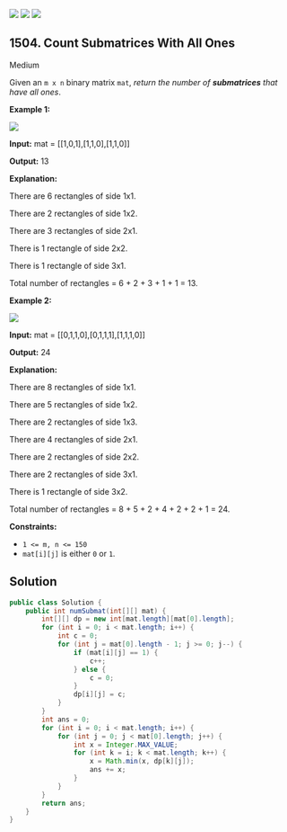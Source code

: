 [![](https://img.shields.io/github/stars/javadev/LeetCode-in-Java?label=Stars&style=flat-square)](https://github.com/javadev/LeetCode-in-Java)
[![](https://img.shields.io/github/forks/javadev/LeetCode-in-Java?label=Fork%20me%20on%20GitHub%20&style=flat-square)](https://github.com/javadev/LeetCode-in-Java/fork)
[![](https://img.shields.io/badge/-LeetCode%20in%20Kotlin-blue?style=flat-square)](https://github.com/javadev/LeetCode-in-Kotlin)

## 1504\. Count Submatrices With All Ones

Medium

Given an `m x n` binary matrix `mat`, _return the number of **submatrices** that have all ones_.

**Example 1:**

![](https://assets.leetcode.com/uploads/2021/10/27/ones1-grid.jpg)

**Input:** mat = \[\[1,0,1],[1,1,0],[1,1,0]]

**Output:** 13

**Explanation:** 

There are 6 rectangles of side 1x1.

There are 2 rectangles of side 1x2. 

There are 3 rectangles of side 2x1.

There is 1 rectangle of side 2x2. 

There is 1 rectangle of side 3x1. 

Total number of rectangles = 6 + 2 + 3 + 1 + 1 = 13.

**Example 2:**

![](https://assets.leetcode.com/uploads/2021/10/27/ones2-grid.jpg)

**Input:** mat = \[\[0,1,1,0],[0,1,1,1],[1,1,1,0]]

**Output:** 24

**Explanation:**

There are 8 rectangles of side 1x1.

There are 5 rectangles of side 1x2.

There are 2 rectangles of side 1x3.

There are 4 rectangles of side 2x1.

There are 2 rectangles of side 2x2.

There are 2 rectangles of side 3x1.

There is 1 rectangle of side 3x2. 

Total number of rectangles = 8 + 5 + 2 + 4 + 2 + 2 + 1 = 24.

**Constraints:**

*   `1 <= m, n <= 150`
*   `mat[i][j]` is either `0` or `1`.

## Solution

```java
public class Solution {
    public int numSubmat(int[][] mat) {
        int[][] dp = new int[mat.length][mat[0].length];
        for (int i = 0; i < mat.length; i++) {
            int c = 0;
            for (int j = mat[0].length - 1; j >= 0; j--) {
                if (mat[i][j] == 1) {
                    c++;
                } else {
                    c = 0;
                }
                dp[i][j] = c;
            }
        }
        int ans = 0;
        for (int i = 0; i < mat.length; i++) {
            for (int j = 0; j < mat[0].length; j++) {
                int x = Integer.MAX_VALUE;
                for (int k = i; k < mat.length; k++) {
                    x = Math.min(x, dp[k][j]);
                    ans += x;
                }
            }
        }
        return ans;
    }
}
```